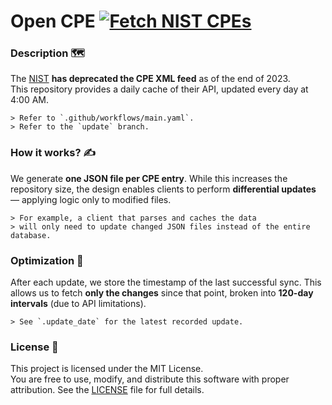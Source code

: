 # Open CPE [![Fetch NIST CPEs](https://github.com/oneaudit/cpedb-aggregator/actions/workflows/main.yaml/badge.svg)](https://github.com/oneaudit/cpedb-aggregator/actions/workflows/main.yaml)

### Description 🗺️

The [NIST](https://nvd.nist.gov/developers/products) **has deprecated the CPE XML feed** as of the end of 2023.<br>
This repository provides a daily cache of their API, updated every day at 4:00 AM.

```
> Refer to `.github/workflows/main.yaml`.
> Refer to the `update` branch.
```

### How it works? ✍️

We generate **one JSON file per CPE entry**. While this increases the repository size, the design enables clients to perform **differential updates** — applying logic only to modified files.

```
> For example, a client that parses and caches the data
> will only need to update changed JSON files instead of the entire database.
```

### Optimization 🚀

After each update, we store the timestamp of the last successful sync.
This allows us to fetch **only the changes** since that point, broken into **120-day intervals** (due to API limitations).

```
> See `.update_date` for the latest recorded update.
```

### License 📄

This project is licensed under the MIT License.<br>
You are free to use, modify, and distribute this software with proper attribution. See the [LICENSE](LICENSE) file for full details.

